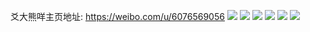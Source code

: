 爻大熊咩主页地址: https://weibo.com/u/6076569056 
![](https://wx4.sinaimg.cn/mw2000/006DeFckgy1h904ipvnxij311t0kftml.jpg) 
![](https://wx4.sinaimg.cn/mw2000/006DeFckgy1h9059q16frj30u00w1qj2.jpg) 
![](https://wx4.sinaimg.cn/mw2000/006DeFckgy1h904g298p5j30uu0sunee.jpg) 
![](https://wx4.sinaimg.cn/mw2000/006DeFckgy1h905bj2ylhj30qm0qan50.jpg) 
![](https://wx4.sinaimg.cn/mw2000/006DeFckgy1h94tl173ntj313u0tu4b9.jpg) 
![](https://wx4.sinaimg.cn/mw2000/006DeFckgy1gvubip6tibj31400u0jyf.jpg) 
